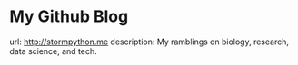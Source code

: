 # My Github Blog
url: http://stormpython.me
description: My ramblings on biology, research, data science, and tech.